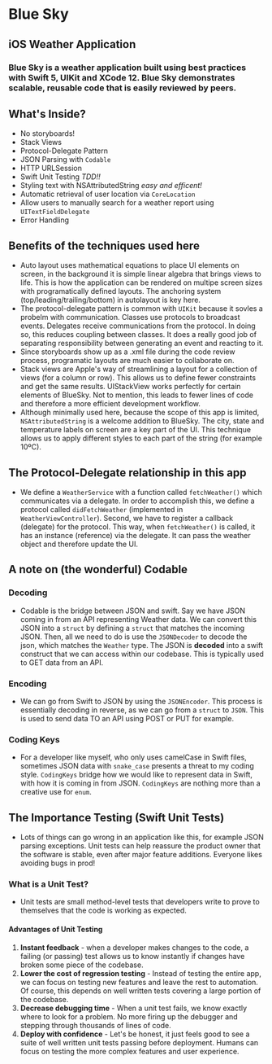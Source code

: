 # Blue Sky
## iOS Weather Application

### Blue Sky is a weather application built using best practices with Swift 5, UIKit and XCode 12.  Blue Sky demonstrates scalable, reusable code that is easily reviewed by peers. 

## What's Inside?

- No storyboards! 
- Stack Views
- Protocol-Delegate Pattern
- JSON Parsing with `Codable`
- HTTP URLSession
- Swift Unit Testing _TDD!!_
- Styling text with NSAttributedString _easy and efficent!_ 
- Automatic retrieval of user location via `CoreLocation`
- Allow users to manually search for a weather report using `UITextFieldDelegate`
- Error Handling

## Benefits of the techniques used here

- Auto layout uses mathematical equations to place UI elements on screen, in the background it is 
simple linear algebra that brings views to life. This is how the application can be rendered on 
multipe screen sizes with programatically defined layouts. The anchoring system 
(top/leading/trailing/bottom) in autolayout is key here. 
- The protocol-delegate pattern is common with `UIKit` because it sovles a probelm with communication.  Classes use protocols
to broadcast events.  Delegates receive communications from the protocol. In doing so, this reduces coupling between classes. It 
does a really good job of separating responsibility between generating an event and reacting to it. 
- Since storyboards show up as a .xml file during the code review process, programatic layouts are much 
easier to collaborate on. 
- Stack views are Apple's way of streamlining a layout for a collection of views (for a column or row). 
This allows us to define fewer constraints and get the same results. UIStackView works perfectly for 
certain elements of BlueSky. Not to mention, this leads to fewer lines of code and therefore a more
efficient development workflow.
- Although minimally used here, because the scope of this app is limited, `NSAttributedString` is a welcome
addition to BlueSky.  The city, state and temperature labels on screen are a key part of the UI. This technique
allows us to apply different styles to each part of the string (for example 10ºC). 


## The Protocol-Delegate relationship in this app

- We define a `WeatherService` with a function called `fetchWeather()` which communicates via a delegate.
In order to accomplish this, we define a protocol called `didFetchWeather` (implemented in `WeatherViewController`).
Second, we have to register a callback (delegate) for the protocol. This way, when `fetchWeather()` is called, 
it has an instance (reference) via the delegate.  It can pass the weather object and therefore update the UI.

## A note on (the wonderful) Codable
### Decoding
- Codable is the bridge between JSON and swift.  Say we have JSON coming in from an API representing Weather data. We can convert this JSON into a `struct` by 
defining a `struct` that matches the incoming JSON.  Then, all we need to do is use the `JSONDecoder` to decode the json, which matches the `Weather` type. The 
JSON is **decoded** into a swift construct that we can access within our codebase. This is typically used to GET data from an API. 

### Encoding
- We can go from Swift to JSON by using the `JSONEncoder`. This process is essentially decoding in reverse, as we can go from a `struct` to `JSON`. This is used to send data TO an API using POST or PUT for example. 

### Coding Keys
- For a developer like myself, who only uses camelCase in Swift files, sometimes JSON data with `snake_case` presents a threat to my coding style.  `CodingKeys` bridge how we would like to represent data in Swift, with how it is coming in from JSON. `CodingKeys` are nothing more than a creative use for `enum`. 

## The Importance Testing (Swift Unit Tests)
- Lots of things can go wrong in an application like this, for example JSON parsing exceptions.  Unit tests can help reassure the product owner that the software is stable, even after major feature additions.  Everyone likes avoiding bugs in prod! 

### What is a Unit Test? 
- Unit tests are small method-level tests that developers write to prove to themselves that the code is working as expected. 

#### Advantages of Unit Testing
1. **Instant feedback** - when a developer makes changes to the code, a failing (or passing) test allows us to know instantly if changes have broken some piece of the codebase. 
1. **Lower the cost of regression testing** - Instead of testing the entire app, we can focus on testing new features and leave the rest to automation. Of course, this depends on well written tests covering a large portion of the codebase.
1. **Decrease debugging time** - When a unit test fails, we know exactly where to look for a problem. No more firing up the debugger and stepping through thousands of lines of code.
1. **Deploy with confidence** - Let's be honest, it just feels good to see a suite of well written unit tests passing before deployment. Humans can focus on testing the more complex features and user experience. 
